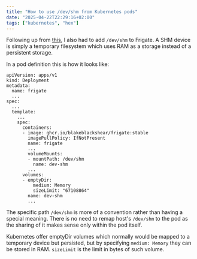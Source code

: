 ```yaml
---
title: "How to use /dev/shm from Kubernetes pods"
date: "2025-04-22T22:29:16+02:00"
tags: ["kubernetes", "hex"]
---
```


Following up from [this](/til/how-to-use-gpu-hardware-acceleration-from-kubernetes-pods/), I also had to add `/dev/shm` to Frigate. A SHM device is simply a temporary filesystem which uses RAM as a storage instead of a persistent storage.

In a pod definition this is how it looks like:

```
apiVersion: apps/v1
kind: Deployment
metadata:
  name: frigate
  ...
spec:
  ...
  template:
    ...
    spec:
      containers:
      - image: ghcr.io/blakeblackshear/frigate:stable
        imagePullPolicy: IfNotPresent
        name: frigate
        ...
        volumeMounts:
        - mountPath: /dev/shm
          name: dev-shm
        ...
      volumes:
      - emptyDir:
          medium: Memory
          sizeLimit: "67108864"
        name: dev-shm
        ...
```

The specific path `/dev/shm` is more of a convention rather than having a special meaning. There is no need to remap host's `/dev/shm` to the pod as the sharing of it makes sense only within the pod itself.

Kubernetes offer emptyDir volumes which normally would be mapped to a temporary device but persisted, but by specifying `medium: Memory` they can be stored in RAM. `sizeLimit` is the limit in bytes of such volume.
